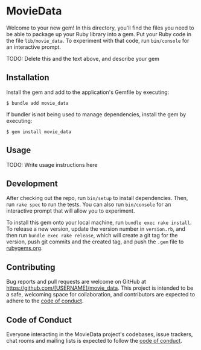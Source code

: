 # MovieData

Welcome to your new gem! In this directory, you'll find the files you need to be able to package up your Ruby library into a gem. Put your Ruby code in the file `lib/movie_data`. To experiment with that code, run `bin/console` for an interactive prompt.

TODO: Delete this and the text above, and describe your gem

## Installation

Install the gem and add to the application's Gemfile by executing:

    $ bundle add movie_data

If bundler is not being used to manage dependencies, install the gem by executing:

    $ gem install movie_data

## Usage

TODO: Write usage instructions here

## Development

After checking out the repo, run `bin/setup` to install dependencies. Then, run `rake spec` to run the tests. You can also run `bin/console` for an interactive prompt that will allow you to experiment.

To install this gem onto your local machine, run `bundle exec rake install`. To release a new version, update the version number in `version.rb`, and then run `bundle exec rake release`, which will create a git tag for the version, push git commits and the created tag, and push the `.gem` file to [rubygems.org](https://rubygems.org).

## Contributing

Bug reports and pull requests are welcome on GitHub at https://github.com/[USERNAME]/movie_data. This project is intended to be a safe, welcoming space for collaboration, and contributors are expected to adhere to the [code of conduct](https://github.com/[USERNAME]/movie_data/blob/master/CODE_OF_CONDUCT.md).

## Code of Conduct

Everyone interacting in the MovieData project's codebases, issue trackers, chat rooms and mailing lists is expected to follow the [code of conduct](https://github.com/[USERNAME]/movie_data/blob/master/CODE_OF_CONDUCT.md).
